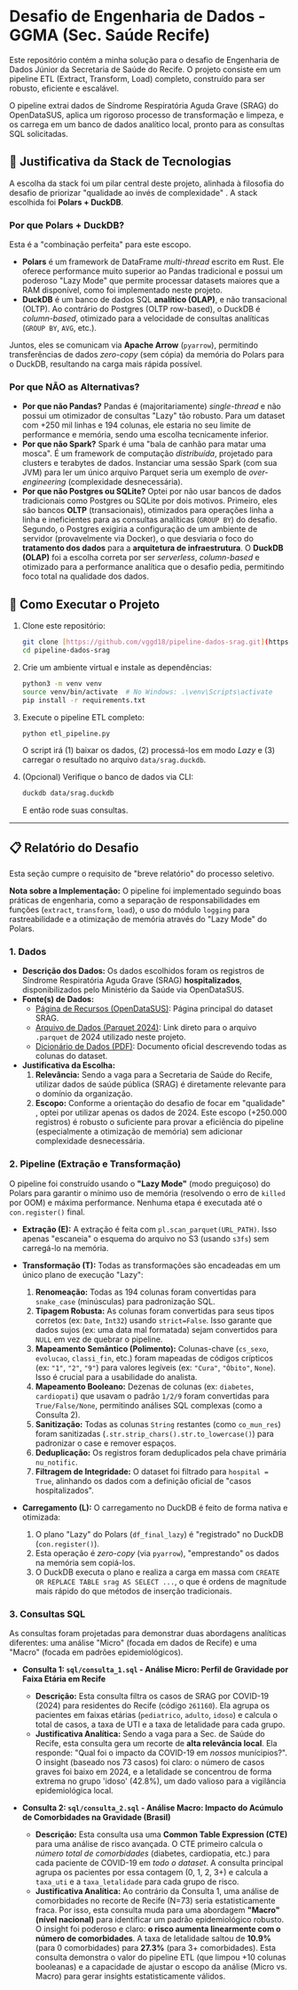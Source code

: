 # Desafio de Engenharia de Dados - GGMA (Sec. Saúde Recife)

Este repositório contém a minha solução para o desafio de Engenharia de Dados Júnior da Secretaria de Saúde do Recife. O projeto consiste em um pipeline ETL (Extract, Transform, Load) completo, construído para ser robusto, eficiente e escalável.

O pipeline extrai dados de Síndrome Respiratória Aguda Grave (SRAG) do OpenDataSUS, aplica um rigoroso processo de transformação e limpeza, e os carrega em um banco de dados analítico local, pronto para as consultas SQL solicitadas.

## 🚀 Justificativa da Stack de Tecnologias

A escolha da stack foi um pilar central deste projeto, alinhada à filosofia do desafio de priorizar "qualidade ao invés de complexidade" . A stack escolhida foi **Polars + DuckDB**.

### Por que Polars + DuckDB?

Esta é a "combinação perfeita" para este escopo.

* **Polars** é um framework de DataFrame *multi-thread* escrito em Rust. Ele oferece performance muito superior ao Pandas tradicional e possui um poderoso "Lazy Mode" que permite processar datasets maiores que a RAM disponível, como foi implementado neste projeto.
* **DuckDB** é um banco de dados SQL **analítico (OLAP)**, e não transacional (OLTP). Ao contrário do Postgres (OLTP row-based), o DuckDB é *column-based*, otimizado para a velocidade de consultas analíticas (`GROUP BY`, `AVG`, etc.).

Juntos, eles se comunicam via **Apache Arrow** (`pyarrow`), permitindo transferências de dados *zero-copy* (sem cópia) da memória do Polars para o DuckDB, resultando na carga mais rápida possível.

### Por que NÃO as Alternativas?

* **Por que não Pandas?** Pandas é (majoritariamente) *single-thread* e não possui um otimizador de consultas "Lazy" tão robusto. Para um dataset com +250 mil linhas e 194 colunas, ele estaria no seu limite de performance e memória, sendo uma escolha tecnicamente inferior.
* **Por que não Spark?** Spark é uma "bala de canhão para matar uma mosca". É um framework de computação *distribuída*, projetado para clusters e terabytes de dados. Instanciar uma sessão Spark (com sua JVM) para ler um único arquivo Parquet seria um exemplo de *over-engineering* (complexidade desnecessária).
* **Por que não Postgres ou SQLite?** Optei por não usar bancos de dados tradicionais como Postgres ou SQLite por dois motivos. Primeiro, eles são bancos **OLTP** (transacionais), otimizados para operações linha a linha e ineficientes para as consultas analíticas (`GROUP BY`) do desafio. Segundo, o Postgres exigiria a configuração de um ambiente de servidor (provavelmente via Docker), o que desviaria o foco do **tratamento dos dados** para a **arquitetura de infraestrutura**. O **DuckDB (OLAP)** foi a escolha correta por ser *serverless*, *column-based* e otimizado para a performance analítica que o desafio pedia, permitindo foco total na qualidade dos dados.

## 🏃 Como Executar o Projeto

1.  Clone este repositório:
    ```bash
    git clone [https://github.com/vggd18/pipeline-dados-srag.git](https://github.com/vggd18/pipeline-dados-srag.git)
    cd pipeline-dados-srag
    ```

2.  Crie um ambiente virtual e instale as dependências:
    ```bash
    python3 -m venv venv
    source venv/bin/activate  # No Windows: .\venv\Scripts\activate
    pip install -r requirements.txt
    ```

3.  Execute o pipeline ETL completo:
    ```bash
    python etl_pipeline.py
    ```
    O script irá (1) baixar os dados, (2) processá-los em modo *Lazy* e (3) carregar o resultado no arquivo `data/srag.duckdb`.

4.  (Opcional) Verifique o banco de dados via CLI:
    ```bash
    duckdb data/srag.duckdb
    ```
    E então rode suas consultas.

---

## 📋 Relatório do Desafio

Esta seção cumpre o requisito de "breve relatório" do processo seletivo.

**Nota sobre a Implementação:** O pipeline foi implementado seguindo boas práticas de engenharia, como a separação de responsabilidades em funções (`extract`, `transform`, `load`), o uso do módulo `logging` para rastreabilidade e a otimização de memória através do "Lazy Mode" do Polars.

### 1. Dados

* **Descrição dos Dados:** Os dados escolhidos foram os registros de Síndrome Respiratória Aguda Grave (SRAG) **hospitalizados**, disponibilizados pelo Ministério da Saúde via OpenDataSUS.
* **Fonte(s) de Dados:**
    * [Página de Recursos (OpenDataSUS)](https://opendatasus.saude.gov.br/dataset/srag-2021-a-2024): Página principal do dataset SRAG.
    * [Arquivo de Dados (Parquet 2024)](https://opendatasus.saude.gov.br/gl/dataset/srag-2021-a-2024/resource/0df883b2-4c71-4e7d-ab77-1767e6b956c5): Link direto para o arquivo `.parquet` de 2024 utilizado neste projeto.
    * [Dicionário de Dados (PDF)](https://opendatasus.saude.gov.br/dataset/39a4995f-4a6e-440f-8c8f-b00c81fae0d0/resource/3135ac9c-2019-4a89-a893-2ed50ebd8e68/download/dicionario-de-dados-2019-a-2025.pdf): Documento oficial descrevendo todas as colunas do dataset.
* **Justificativa da Escolha:**
    1.  **Relevância:** Sendo a vaga para a Secretaria de Saúde do Recife, utilizar dados de saúde pública (SRAG) é diretamente relevante para o domínio da organização.
    2.  **Escopo:** Conforme a orientação do desafio de focar em "qualidade" , optei por utilizar apenas os dados de 2024. Este escopo (+250.000 registros) é robusto o suficiente para provar a eficiência do pipeline (especialmente a otimização de memória) sem adicionar complexidade desnecessária.

### 2. Pipeline (Extração e Transformação)

O pipeline foi construído usando o **"Lazy Mode"** (modo preguiçoso) do Polars para garantir o mínimo uso de memória (resolvendo o erro de `killed` por OOM) e máxima performance. Nenhuma etapa é executada até o `con.register()` final.

* **Extração (E):** A extração é feita com `pl.scan_parquet(URL_PATH)`. Isso apenas "escaneia" o esquema do arquivo no S3 (usando `s3fs`) sem carregá-lo na memória.

* **Transformação (T):** Todas as transformações são encadeadas em um único plano de execução "Lazy":
    1.  **Renomeação:** Todas as 194 colunas foram convertidas para `snake_case` (minúsculas) para padronização SQL.
    2.  **Tipagem Robusta:** As colunas foram convertidas para seus tipos corretos (ex: `Date`, `Int32`) usando `strict=False`. Isso garante que dados sujos (ex: uma data mal formatada) sejam convertidos para `NULL` em vez de quebrar o pipeline.
    3.  **Mapeamento Semântico (Polimento):** Colunas-chave (`cs_sexo`, `evolucao`, `classi_fin`, etc.) foram mapeadas de códigos crípticos (ex: `"1"`, `"2"`, `"9"`) para valores legíveis (ex: `"Cura"`, `"Óbito"`, `None`). Isso é crucial para a usabilidade do analista.
    4.  **Mapeamento Booleano:** Dezenas de colunas (ex: `diabetes`, `cardiopati`) que usavam o padrão `1/2/9` foram convertidas para `True/False/None`, permitindo análises SQL complexas (como a Consulta 2).
    5.  **Sanitização:** Todas as colunas `String` restantes (como `co_mun_res`) foram sanitizadas (`.str.strip_chars().str.to_lowercase()`) para padronizar o case e remover espaços.
    6.  **Deduplicação:** Os registros foram deduplicados pela chave primária `nu_notific`.
    7.  **Filtragem de Integridade:** O dataset foi filtrado para `hospital = True`, alinhando os dados com a definição oficial de "casos hospitalizados".

* **Carregamento (L):** O carregamento no DuckDB é feito de forma nativa e otimizada:
    1.  O plano "Lazy" do Polars (`df_final_lazy`) é "registrado" no DuckDB (`con.register()`).
    2.  Esta operação é *zero-copy* (via `pyarrow`), "emprestando" os dados na memória sem copiá-los.
    3.  O DuckDB executa o plano e realiza a carga em massa com `CREATE OR REPLACE TABLE srag AS SELECT ...`, o que é ordens de magnitude mais rápido do que métodos de inserção tradicionais.

### 3. Consultas SQL

As consultas foram projetadas para demonstrar duas abordagens analíticas diferentes: uma análise "Micro" (focada em dados de Recife) e uma "Macro" (focada em padrões epidemiológicos).

* **Consulta 1: `sql/consulta_1.sql` - Análise Micro: Perfil de Gravidade por Faixa Etária em Recife**
    * **Descrição:** Esta consulta filtra os casos de SRAG por COVID-19 (2024) para residentes do Recife (código `261160`). Ela agrupa os pacientes em faixas etárias (`pediatrico`, `adulto`, `idoso`) e calcula o total de casos, a taxa de UTI e a taxa de letalidade para cada grupo.
    * **Justificativa Analítica:** Sendo a vaga para a Sec. de Saúde do Recife, esta consulta gera um recorte de **alta relevância local**. Ela responde: "Qual foi o impacto da COVID-19 em *nossos* munícipios?". O insight (baseado nos 73 casos) foi claro: o número de casos graves foi baixo em 2024, e a letalidade se concentrou de forma extrema no grupo 'idoso' (42.8%), um dado valioso para a vigilância epidemiológica local.

* **Consulta 2: `sql/consulta_2.sql` - Análise Macro: Impacto do Acúmulo de Comorbidades na Gravidade (Brasil)**
    * **Descrição:** Esta consulta usa uma **Common Table Expression (CTE)** para uma análise de risco avançada. O CTE primeiro calcula o *número total de comorbidades* (diabetes, cardiopatia, etc.) para cada paciente de COVID-19 em *todo o dataset*. A consulta principal agrupa os pacientes por essa contagem (0, 1, 2, 3+) e calcula a `taxa_uti` e a `taxa_letalidade` para cada grupo de risco.
    * **Justificativa Analítica:** Ao contrário da Consulta 1, uma análise de comorbidades no recorte de Recife (N=73) seria estatisticamente fraca. Por isso, esta consulta muda para uma abordagem **"Macro" (nível nacional)** para identificar um padrão epidemiológico robusto. O insight foi poderoso e claro: **o risco aumenta linearmente com o número de comorbidades**. A taxa de letalidade saltou de **10.9%** (para 0 comorbidades) para **27.3%** (para 3+ comorbidades). Esta consulta demonstra o valor do pipeline ETL (que limpou +10 colunas booleanas) e a capacidade de ajustar o escopo da análise (Micro vs. Macro) para gerar insights estatisticamente válidos.
